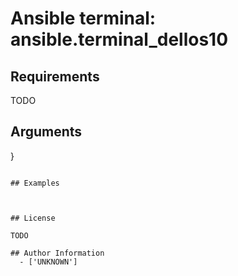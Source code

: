 # Ansible terminal: ansible.terminal_dellos10





## Requirements

TODO

## Arguments

}
```

## Examples



## License

TODO

## Author Information
  - ['UNKNOWN']
